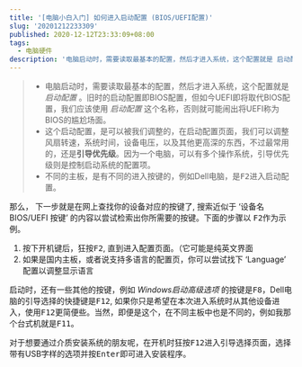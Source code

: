 ```yaml
---
title: '[电脑小白入门] 如何进入启动配置 (BIOS/UEFI配置)'
slug: '20201212233309'
published: 2020-12-12T23:33:09+08:00
tags:
  - 电脑硬件
description: '电脑启动时，需要读取最基本的配置，然后才进入系统，这个配置就是 启动配置 。旧时的启动配置即BIOS配置，但如今UEFI即将取代BIOS配置，我们应该使用 启动配置 这个名称，否则就可能闹出将UEFI称为BIOS的尴尬场面。这个启动配置，是可以被我们调整的，在启动配置页面，我们可以调整风扇转速，系统时间，设备电压，以及其他更高深的东西，不过最常用的，还是引导优先级。因为一个电脑，可以有多个操作系统，引导优先级则是控制启动系统的配置项。不同的主板，是有不同的进入按键的，例如Dell电脑，是F2进入启动..'
---
```


> - 电脑启动时，需要读取最基本的配置，然后才进入系统，这个配置就是 *启动配置* 。旧时的启动配置即BIOS配置，但如今UEFI即将取代BIOS配置，我们应该使用 *启动配置* 这个名称，否则就可能闹出将UEFI称为BIOS的尴尬场面。
> - 这个启动配置，是可以被我们调整的，在启动配置页面，我们可以调整风扇转速，系统时间，设备电压，以及其他更高深的东西，不过最常用的，还是**引导优先级**。因为一个电脑，可以有多个操作系统，引导优先级则是控制启动系统的配置项。
> - 不同的主板，是有不同的进入按键的，例如Dell电脑，是<kbd>F2</kbd>进入启动配置。


那么， 下一步就是在网上查找你的设备对应的按键了, 搜索近似于 ‘设备名 BIOS/UEFI 按键’ 的内容以尝试检索出你所需要的按键。下面的步骤以 <kbd>F2</kbd>作为示例。

1. 按下开机键后，狂按<kbd>F2</kbd>, 直到进入配置页面。（它可能是纯英文界面
2. 如果是国内主板，或者说支持多语言的配置页，你可以尝试找下 ‘Language’ 配置以调整显示语言


启动时，还有一些其他的按键，例如 *Windows启动高级选项* 的按键是<kbd>F8</kbd>，Dell电脑的引导选择的快捷键是<kbd>F12</kbd>, 如果你只是希望在本次进入系统时从其他设备进入，使用<kbd>F12</kbd>更简便些。当然，即便是这个，在不同主板中也是不同的，例如我那个台式机就是<kbd>F11</kbd>。


对于想要通过介质安装系统的朋友呢，在开机时狂按<kbd>F12</kbd>进入引导选择页面，选择带有USB字样的选项并按<kbd>Enter</kbd>即可进入安装程序。
